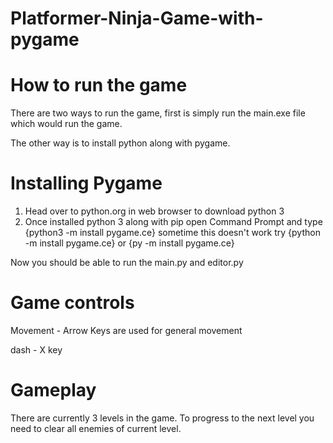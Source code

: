 # Platformer-Ninja-Game-with-pygame

# How to run the game

There are two ways to run the game, first is simply run the main.exe file which would run the game.

The other way is to install python along with pygame.

# Installing Pygame
1. Head over to python.org in web browser to download python 3
2. Once installed python 3 along with pip open Command Prompt and type {python3 -m install pygame.ce}
   sometime this doesn't work try {python -m install pygame.ce} or {py -m install pygame.ce}

Now you should be able to run the main.py and editor.py

# Game controls
Movement - Arrow Keys are used for general movement

dash - X key

# Gameplay
There are currently 3 levels in the game. To progress to the next level you need to clear all enemies of current level.
